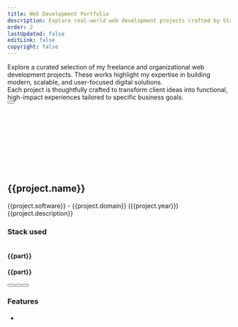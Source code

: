 ```yaml
---
title: Web Development Portfolio
description: Explore real-world web development projects crafted by Stack Seekers. From scalable SaaS apps to stunning websites, see how we build digital experiences that drive results. Freelance projects in custom web and app development, including booking platforms, dashboards, and analytics tools. Built with React, Node.js, and modern tech stacks.
order: 2
lastUpdated: false
editLink: false
copyright: false
---
```


<div class="flex flex-column gap-4 my-6 line-height-4">
  <div>
    Explore a curated selection of my freelance and organizational web development projects. These works highlight my expertise in building modern, scalable, and user-focused digital solutions.
  </div>
  <div>
    Each project is thoughtfully crafted to transform client ideas into functional, high-impact experiences tailored to specific business goals.
  </div>
  <div>
    <a
      href="https://cal.com/stackseekers"
      size="large"
      color="deeppink"
      class="flex justify-content-center text-center no-underline mt-4"
    >
      <Button
        label="Build Your Vision with Us!"
        icon="pi pi-calendar-clock"
        severity="primary"
        raised
        rounded
      />
    </a>
  </div>
</div>

<div class="p-d-flex p-flex-column p-mr-3">
  <div class="grid my-6 gap-8">
    <div class="vp-feature-item col-12 shadow-1 m-0 p-0" v-for="(project, index) in freelance" :id="project.name">
      <Svg :id="toKebabCase(project.name)"/>
      <div>
        <div class="px-4">
          <h2 itemprop="name" class="text-4xl font-bold p-0 m-0">
            {{project.name}}
          </h2>
          <div class="text-xs mt-2" itemprop="operatingSystem">
            {{project.software}}
            <span class="mt-2"> - {{project.domain}} </span>
            <a class="mt-2 font-italic no-underline"> ({{project.year}})</a>
          </div>
        </div>
        <div
          class="flex md:flex-row flex-column"
          itemscope
          itemtype="https://schema.org/SoftwareApplication"
        >
          <div class="md:col-6 col-12  px-4">
            <div class="my-2 text-l line-height-3">{{project.description}}</div>
            <h3 class="sr-only">Stack used</h3>
            <div class="flex grid mt-4 px-2">
              <Tag
                style="
                  border: 2px solid var(--border-color);
                  background: transparent;
                  color: var(--text-color);
                "
                v-for="part in project.stack"
                :key="part"
                :value="part"
                class="m-1"
              >
                <div class="flex items-center gap-2 px-1">
                    <img v-if="part" :src="`https://cdn.simpleicons.org/${part}`" :alt="part" :title="part"  style="width: 28px;" loading="lazy" fetchpriority="high"/>
                    <h4 class="text-base p-0 m-0 sr-only">{{part}}</h4>
                </div>
              </Tag>
              <Tag
                style="
                  border: 2px solid var(--border-color);
                  background: transparent;
                  color: var(--text-color);
                "
                v-for="part in project.otherSkills"
                :key="part"
                :value="part"
                class="m-1"
              >
                <div class="flex items-center gap-2 px-1">
                    <h4 class="text-base p-0 m-0">{{part}}</h4>
                </div>
              </Tag>
            </div>
          </div>
          <div class="md:col-6 col-12 px-4 pt-4">
            <link itemprop="applicationCategory" :href="project.schema" />
            <div v-if="project.images">
              <div class="card" v-if="project.images.length != 1">
                <Galleria
                  :value="project.images"
                  :responsiveOptions="responsiveOptions"
                  :numVisible="5"
                  :circular="true"
                  :showItemNavigators="true"
                  :showThumbnails="true"
                  :pt="{
                    prevButton: { 'aria-label': 'Previous screen of project' },
                    nextButton: { 'aria-label': 'Next screen of project' }
                  }"
                >
                  <template #item="slotProps">
                    <img
                      :src="slotProps.item.itemImageSrc"
                      :alt="slotProps.item.alt"
                      style="width: 100%; display: block"
                      loading="eager" fetchpriority="high"
                    />
                  </template>
                  <template #thumbnail="slotProps">
                    <img :src="slotProps.item.itemImageSrc" :alt="slotProps.item.alt" />
                  </template>
                </Galleria>
              </div>
              <div class="card" v-else>
                <img
                  :src="project.images[0].itemImageSrc"
                  :alt="project.images[0].alt"
                  style="width: 100%; display: block"
                  loading="eager" fetchpriority="high"
                />
              </div>
              <div
                class="flex flex-column justify-content-center align-items-center gap-2 my-4 w-full max-w-96"
              >
                <a
                  v-if="project.contact"
                  :href="`${project.contact} ${project.name}`"
                  target="_blank"
                  class="flex flex-row no-underline w-full"
                >
                  <Button
                    label="Get Custom Code"
                    icon="pi pi-inbox"
                    severity="secondary"
                    raised
                    rounded
                    class="w-full"
                  />
                </a>
                <a
                  v-if="project.link"
                  :href="project.link"
                  target="_blank"
                  class="flex flex-row no-underline w-full"
                >
                  <Button
                    label="Live Demo"
                    icon="pi pi-angle-double-right"
                    severity="primary"
                    raised
                    rounded
                    class="w-full"
                  />
                </a>
                <a
                  v-if="project.codeLink"
                  :href="project.codeLink"
                  target="_blank"
                  class="flex flex-row no-underline w-full"
                >
                  <Button
                    label="Get Started"
                    icon="pi pi-github"
                    severity="secondary"
                    raised
                    rounded
                    class="w-full"
                  />
                </a>
              </div>
            </div>
          </div>
        </div>
      </div>
      <div class="flex flex-column px-4">
        <div class="flex flex-column p-2" v-if="project.features">         
          <Accordion
          >
              <AccordionTab header="Features">
                  <h3 class="my-2 text-l sr-only">Features</h3>
                  <ul class="my-2 ml-3 text-sm">
                    <li v-for="feature in project.features" class="flex flex-row align-content-center line-height-3">
                      <i class="pi pi-verified m-2 bg-primary" alt="arrow" style="font-size: 1rem;"></i>
                      <h4 class="m-2 text-sm" v-html="feature.text"></h4>
                    </li>
                  </ul>
              </AccordionTab>
          </Accordion>
        </div>
      </div>
    </div>
  </div>
</div>

<script setup lang="ts">
  import { ref } from "vue";
  import { freelance } from "@data/projects.js";
  import { toKebabCase } from "@utils";
  const images = ref();
  const responsiveOptions = ref([
    {
      breakpoint: "1300px",
      numVisible: 4,
    },
    {
      breakpoint: "575px",
      numVisible: 1,
    },
  ]);
  
</script>
